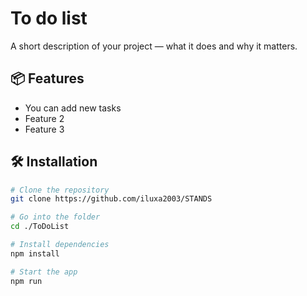 # To do list

A short description of your project — what it does and why it matters.

## 📦 Features

- You can add new tasks
- Feature 2
- Feature 3

## 🛠️ Installation

```bash
# Clone the repository
git clone https://github.com/iluxa2003/STANDS

# Go into the folder
cd ./ToDoList

# Install dependencies
npm install

# Start the app
npm run
```
